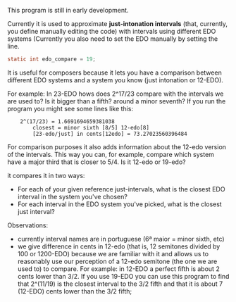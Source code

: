 This program is still in early development.

Currently it is used to approximate **just-intonation intervals** (that, currently, you define manually editing the code) with intervals using different EDO systems (Currently you also need to set the EDO manually by setting the line.

```Java
static int edo_compare = 19;
```

It is useful for composers because it lets you have a comparison between different EDO systems and a system you know (just intonation or 12-EDO). 

For example: In 23-EDO hows does 2^17/23 compare with the intervals we are used to? Is it bigger than a fifth? around a minor seventh? If you run the program you might see some lines like this:

        2^(17/23) = 1.6691694659381038
            closest = minor sixth [8/5] 12-edo[8]
            [23-edo/just] in cents[12edo] = 73.27023560396484

For comparison purposes it also adds information about the 12-edo version of the intervals. This way you can, for example, compare which system have a major third that is closer to 5/4. Is it 12-edo or 19-edo?

it compares it in two ways:

- For each of your given reference just-intervals, what is the closest EDO interval in the system you've chosen?
- For each interval in the EDO system you've picked, what is the closest just interval?

Observations:
- currently interval names are in portuguese (6ª maior = minor sixth, etc)
- we give difference in cents in 12-edo (that is, 12 semitones divided by 100 or 1200-EDO) because we are familiar with it and allows us to reasonably use our perception of a 12-edo semitone (the one we are used to) to compare. For example: in 12-EDO a perfect fifth is about 2 cents lower than 3/2. If you use 19-EDO you can use this program to find that 2^(11/19) is the closest interval to the 3/2 fifth and that it is about 7 (12-EDO) cents lower than the 3/2 fifth;